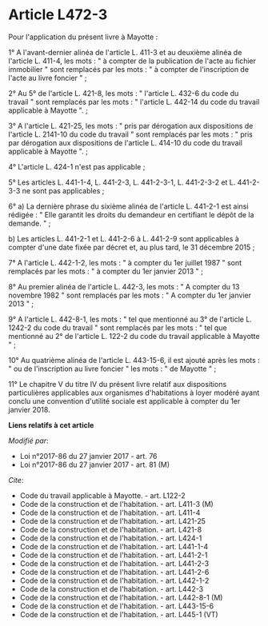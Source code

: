 # Article L472-3

Pour l'application du présent livre à Mayotte : 

1° A l'avant-dernier alinéa de l'article L. 411-3 et au deuxième alinéa de l'article L. 411-4, les mots : " à compter de la
publication de l'acte au fichier immobilier " sont remplacés par les mots : " à compter de l'inscription de l'acte au livre
foncier " ; 

2° Au 5° de l'article L. 421-8, les mots : " l'article L. 432-6 du code du travail " sont remplacés par les mots : "
l'article L. 442-14 du code du travail applicable à Mayotte ". ; 

3° A l'article L. 421-25, les mots : " pris par dérogation aux dispositions de l'article L. 2141-10 du code du travail " sont
remplacés par les mots : " pris par dérogation aux dispositions de l'article L. 414-10 du code du travail applicable à
Mayotte ". ; 

4° L'article L. 424-1 n'est pas applicable ; 

5° Les articles L. 441-1-4, L. 441-2-3, L. 441-2-3-1, L. 441-2-3-2 et L. 441-2-3-3 ne sont pas applicables ; 

6° a) La dernière phrase du sixième alinéa de l'article L. 441-2-1 est ainsi rédigée : " Elle garantit les droits du
demandeur en certifiant le dépôt de la demande. " ; 

b) Les articles L. 441-2-1 et L. 441-2-6 à L. 441-2-9 sont applicables à compter d'une date fixée par décret et, au plus
tard, le 31 décembre 2015 ; 

7° A l'article L. 442-1-2, les mots : " à compter du 1er juillet 1987 " sont remplacés par les mots : " à compter du 1er
janvier 2013 " ; 

8° Au premier alinéa de l'article L. 442-3, les mots : " A compter du 13 novembre 1982 " sont remplacés par les mots : " A
compter du 1er janvier 2013 " ; 

9° A l'article L. 442-8-1, les mots : " tel que mentionné au 3° de l'article L. 1242-2 du code du travail " sont remplacés
par les mots : " tel que mentionné au 2° de l'article L. 122-2 du code du travail applicable à Mayotte " ; 

10° Au quatrième alinéa de l'article L. 443-15-6, il est ajouté après les mots : " ou de l'inscription au livre foncier " les
mots : " de Mayotte " ; 

11° Le chapitre V du titre IV du présent livre relatif aux dispositions particulières applicables aux organismes
d'habitations à loyer modéré ayant conclu une convention d'utilité sociale est applicable à compter du 1er janvier 2018.

**Liens relatifs à cet article**

_Modifié par_:

  - Loi n°2017-86 du 27 janvier 2017 - art. 76
  - Loi n°2017-86 du 27 janvier 2017 - art. 81 (M)

_Cite_:

  - Code du travail applicable à Mayotte. - art. L122-2
  - Code de la construction et de l'habitation. - art. L411-3 (M)
  - Code de la construction et de l'habitation. - art. L411-4
  - Code de la construction et de l'habitation. - art. L421-25
  - Code de la construction et de l'habitation. - art. L421-8
  - Code de la construction et de l'habitation. - art. L424-1
  - Code de la construction et de l'habitation. - art. L441-1-4
  - Code de la construction et de l'habitation. - art. L441-2-1
  - Code de la construction et de l'habitation. - art. L441-2-3
  - Code de la construction et de l'habitation. - art. L441-2-6
  - Code de la construction et de l'habitation. - art. L442-1-2
  - Code de la construction et de l'habitation. - art. L442-3
  - Code de la construction et de l'habitation. - art. L442-8-1 (M)
  - Code de la construction et de l'habitation. - art. L443-15-6
  - Code de la construction et de l'habitation. - art. L445-1 (VT)
